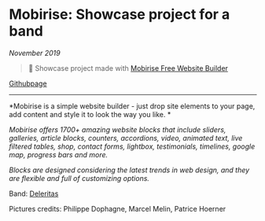 # Mobirise: Showcase project for a band 


*November 2019*

> 🔨 Showcase project made with [Mobirise Free Website Builder](https://mobirise.com/fr/)

[Githubpage](https://raigyo.github.io/mobirise-band/)


* * *

*Mobirise is a simple website builder - just drop site elements to your page, add content and style it to look the way you like. *

*Mobirise offers 1700+ amazing website blocks that include sliders, galleries, article blocks, counters, accordions, video, animated text, live filtered tables, shop, contact forms, lightbox, testimonials, timelines, google map, progress bars and more.* 

*Blocks are designed considering the latest trends in web design, and they are flexible and full of customizing options.*

Band: [Deleritas](https://www.facebook.com/deleritas/)

Pictures credits: Philippe Dophagne, Marcel Melin, Patrice Hoerner
